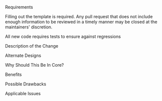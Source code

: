 Requirements

Filling out the template is required. Any pull request that does not include enough information to be reviewed in a timely manner may be closed at the maintainers' discretion.

All new code requires tests to ensure against regressions

Description of the Change

Alternate Designs

Why Should This Be In Core?

Benefits

Possible Drawbacks

Applicable Issues
